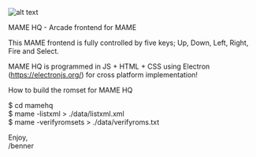 ![alt text](https://www.mamedev.org/_include/img/logo-mame.png)

MAME HQ - Arcade frontend for MAME

This MAME frontend is fully controlled by five keys; Up, Down, Left, Right, Fire and Select.

MAME HQ is programmed in JS + HTML + CSS using Electron (https://electronjs.org/) for cross platform implementation!

How to build the romset for MAME HQ

$ cd mamehq  
$ mame -listxml > ./data/listxml.xml  
$ mame -verifyromsets > ./data/verifyroms.txt  



Enjoy,  
/benner
